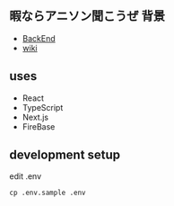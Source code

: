 ## 暇ならアニソン聞こうぜ 背景

- [BackEnd](https://github.com/vipzero/haikei-server)
- [wiki](https://w.atwiki.jp/gogoanison/pages/1098.html)

## uses

- React
- TypeScript
- Next.js
- FireBase

## development setup

edit .env

```
cp .env.sample .env
```
